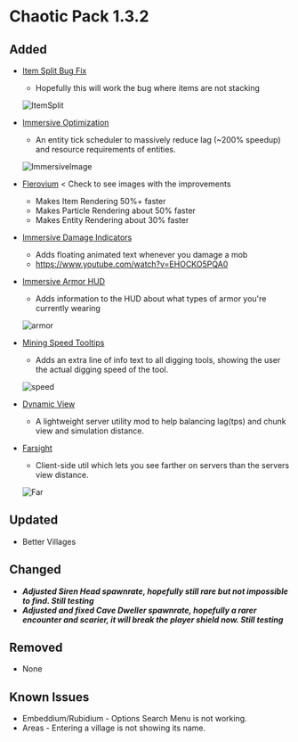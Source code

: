 # Chaotic Pack 1.3.2

## Added

- [Item Split Bug Fix](https://www.curseforge.com/minecraft/mc-mods/item-split-bug-fix)
	- Hopefully this will work the bug where items are not stacking

	![ItemSplit](https://media.forgecdn.net/avatars/thumbnails/1096/504/64/64/638642183494367430.png)

- [Immersive Optimization](https://www.curseforge.com/minecraft/mc-mods/immersive-optimization)
	- An entity tick scheduler to massively reduce lag (~200% speedup) and resource requirements of entities.

	![ImmersiveImage](https://cdn.conczin.net/cdn-cgi/image/fit=scale-down,w=547,f=jpeg,q=90/https://cdn.conczin.net/immersive-optimization/screenshots/speed.jpg)

- [Flerovium](https://www.curseforge.com/minecraft/mc-mods/flerovium) < Check to see images with the improvements
	- Makes Item Rendering 50%+ faster
	- Makes Particle Rendering about 50% faster
	- Makes Entity Rendering about 30% faster

- [Immersive Damage Indicators](https://www.curseforge.com/minecraft/mc-mods/immersive-damage-indicators)
	- Adds floating animated text whenever you damage a mob
	- https://www.youtube.com/watch?v=EHOCKO5PQA0

- [Immersive Armor HUD](https://www.curseforge.com/minecraft/mc-mods/immersive-armor-hud)
	- Adds information to the HUD about what types of armor you're currently wearing
	
	![armor](https://media.forgecdn.net/attachments/description/null/description_59042282-3ebb-4564-a617-3e740116df1c.png)

- [Mining Speed Tooltips](https://www.curseforge.com/minecraft/mc-mods/mining-speed-tooltips)
	- Adds an extra line of info text to all digging tools, showing the user the actual digging speed of the tool.

	![speed](https://i.imgur.com/4b7D8VP.png)

- [Dynamic View](https://www.curseforge.com/minecraft/mc-mods/dynamic-view)
	- A lightweight server utility mod to help balancing lag(tps) and chunk view and simulation distance.

- [Farsight](https://www.curseforge.com/minecraft/mc-mods/farsight)
	- Client-side util which lets you see farther on servers than the servers view distance.
	
	![Far](https://user-images.githubusercontent.com/38401808/163555707-0ee18c66-4763-45c4-825c-a0b069e9ccc5.png)

## Updated

- Better Villages

## Changed

- ***Adjusted Siren Head spawnrate, hopefully still rare but not impossible to find. Still testing***
- ***Adjusted and fixed Cave Dweller spawnrate, hopefully a rarer encounter and scarier, it will break the player shield now. Still testing***

## Removed

- None

## Known Issues

- Embeddium/Rubidium - Options Search Menu is not working.
- Areas - Entering a village is not showing its name.
